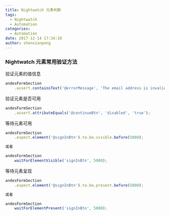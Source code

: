 ```yaml
---
title: Nightwatch 元素判断
tags:
  - Nightwatch
  - Automation
categories:
  - Automation
date: 2017-12-14 17:34:18
author: shenxianpeng
---
```


### Nightwatch 元素常用验证方法

验证元素的值信息

```javascript
andesFormSection
    .assert.containsText('@errorMessage', 'The email address is invalid.')
```

验证元素是否可用

```javascript
andesFormSection
    .assert.attributeEquals('@continueBtn', 'disabled', 'true');
```

等待元素可用

```javascript
andesFormSection
    .expect.element('@signInBtn').to.be.visible.before(5000);

或者

andesFormSection
    waitForElementVisible('signInBtn', 5000);
```

等待元素呈现

```javascript
andesFormSection
    .expect.element('@signInBtn').to.be.present.before(5000);

或者

andesFormSection
    waitForElementPresent('signInBtn', 5000);
```
